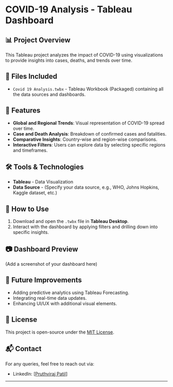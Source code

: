 # COVID-19 Analysis - Tableau Dashboard  

## 📊 Project Overview  
This Tableau project analyzes the impact of COVID-19 using visualizations to provide insights into cases, deaths, and trends over time.  

## 📂 Files Included  
- `Covid 19 Analysis.twbx` - Tableau Workbook (Packaged) containing all the data sources and dashboards.  

## 📌 Features  
- **Global and Regional Trends**: Visual representation of COVID-19 spread over time.  
- **Case and Death Analysis**: Breakdown of confirmed cases and fatalities.  
- **Comparative Insights**: Country-wise and region-wise comparisons.  
- **Interactive Filters**: Users can explore data by selecting specific regions and timeframes.  

## 🛠️ Tools & Technologies  
- **Tableau** - Data Visualization  
- **Data Source** - (Specify your data source, e.g., WHO, Johns Hopkins, Kaggle dataset, etc.)  

## 🚀 How to Use  
1. Download and open the `.twbx` file in **Tableau Desktop**.  
2. Interact with the dashboard by applying filters and drilling down into specific insights.  

## 📷 Dashboard Preview  
(Add a screenshot of your dashboard here)  

## 📌 Future Improvements  
- Adding predictive analytics using Tableau Forecasting.  
- Integrating real-time data updates.  
- Enhancing UI/UX with additional visual elements.  

## 📜 License  
This project is open-source under the [MIT License](LICENSE).  

## 📬 Contact  
For any queries, feel free to reach out via:  
- LinkedIn: [[Pruthviraj Patil](https://www.linkedin.com/in/pruthviraj-patil-data-analyst/)] 

---
